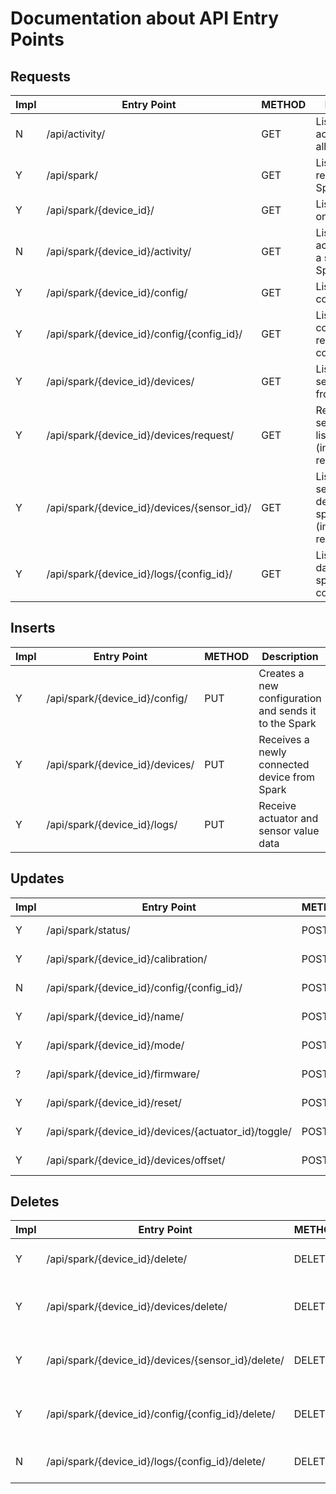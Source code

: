 Documentation about API Entry Points
====================================

Requests
--------

Impl | Entry Point | METHOD | Description
-----|-------------|--------|------------
N | /api/activity/                              | GET    | List recent activities from all Sparks
Y | /api/spark/                                 | GET    | List all registered Sparks
Y | /api/spark/{device_id}/                     | GET    | List details of one Spark
N | /api/spark/{device_id}/activity/            | GET    | List recent activities from a specific Spark
Y | /api/spark/{device_id}/config/              | GET    | List all configuration
Y | /api/spark/{device_id}/config/{config_id}/  | GET    | List the configuration requested by config_id
Y | /api/spark/{device_id}/devices/             | GET    | List sensor/actuator from database
Y | /api/spark/{device_id}/devices/request/     | GET    | Request list sensor/actuator list from Spark (including remote)
Y | /api/spark/{device_id}/devices/{sensor_id}/ | GET    | List sensor/actuator details for a specific device (including remote)
Y | /api/spark/{device_id}/logs/{config_id}/    | GET    | List logged data for a specific configuration

Inserts
-------
Impl | Entry Point | METHOD | Description
-----|-------------|--------|------------
Y | /api/spark/{device_id}/config/              | PUT    | Creates a new configuration and sends it to the Spark
Y | /api/spark/{device_id}/devices/             | PUT    | Receives a newly connected device from Spark
Y | /api/spark/{device_id}/logs/                | PUT    | Receive actuator and sensor value data


Updates
-------

Impl | Entry Point | METHOD | Description
-----|-------------|--------|------------
Y | /api/spark/status/                                   | POST   | Receive Spark status updates and check in Spark
Y | /api/spark/{device_id}/calibration/                  | POST   | Start calibration process for provided sensors
N | /api/spark/{device_id}/config/{config_id}/           | POST   | Updates an existing configuration and sends it to the Spark
Y | /api/spark/{device_id}/name/                         | POST   | Change name of spark, used as alias
Y | /api/spark/{device_id}/mode/                         | POST   | Change mode to either [MANUAL,LOGGING,AUTOMATIC]
? | /api/spark/{device_id}/firmware/                     | POST   | Updates Spark with latest firmware
Y | /api/spark/{device_id}/reset/                        | POST   | Force Spark to reset/clear all settings
Y | /api/spark/{device_id}/devices/{actuator_id}/toggle/ | POST   | In case device is an Actuator or PWM device change the state
Y | /api/spark/{device_id}/devices/offset/               | POST   | Send offset of temp sensors to spark

Deletes
-------

Impl | Entry Point | METHOD | Description
-----|-------------|--------|------------
Y | /api/spark/{device_id}/delete/                     | DELETE | Deletes a Spark and all its data from database
Y | /api/spark/{device_id}/devices/delete/             | DELETE | Deletes the Sensor that was disconnected from Spark
Y | /api/spark/{device_id}/devices/{sensor_id}/delete/ | DELETE | Deletes the Sensor/Actuator from this Sparks configuration
Y | /api/spark/{device_id}/config/{config_id}/delete/  | DELETE | Deletes a configuration and removes from Spark
N | /api/spark/{device_id}/logs/{config_id}/delete/    | DELETE | Deletes the Sensors/Actuators log data
